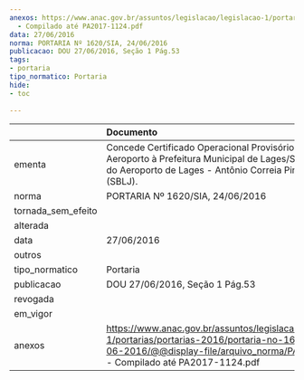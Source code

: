 ```yaml
---
anexos: https://www.anac.gov.br/assuntos/legislacao/legislacao-1/portarias/portarias-2016/portaria-no-1620-sia-24-06-2016/@@display-file/arquivo_norma/PA2016-1620
  - Compilado até PA2017-1124.pdf
data: 27/06/2016
norma: PORTARIA Nº 1620/SIA, 24/06/2016
publicacao: DOU 27/06/2016, Seção 1 Pág.53
tags:
- portaria
tipo_normatico: Portaria
hide: 
- toc 
 
---
```


|                    | Documento                                                                                                                                                                                  |
|:-------------------|:-------------------------------------------------------------------------------------------------------------------------------------------------------------------------------------------|
| ementa             | Concede Certificado Operacional Provisório de Aeroporto à Prefeitura Municipal de Lages/SC, operador do Aeroporto de Lages - Antônio Correia Pinto Macedo (SBLJ).                          |
| norma              | PORTARIA Nº 1620/SIA, 24/06/2016                                                                                                                                                           |
| tornada_sem_efeito |                                                                                                                                                                                            |
| alterada           |                                                                                                                                                                                            |
| data               | 27/06/2016                                                                                                                                                                                 |
| outros             |                                                                                                                                                                                            |
| tipo_normatico     | Portaria                                                                                                                                                                                   |
| publicacao         | DOU 27/06/2016, Seção 1 Pág.53                                                                                                                                                             |
| revogada           |                                                                                                                                                                                            |
| em_vigor           |                                                                                                                                                                                            |
| anexos             | https://www.anac.gov.br/assuntos/legislacao/legislacao-1/portarias/portarias-2016/portaria-no-1620-sia-24-06-2016/@@display-file/arquivo_norma/PA2016-1620 - Compilado até PA2017-1124.pdf |